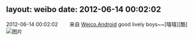 layout: weibo
date: 2012-06-14 00:02:02
---
2012-06-14 00:02:02  &nbsp;&nbsp;&nbsp;&nbsp;&nbsp;&nbsp; 来自 <a href="http://app.weibo.com/t/feed/l4RWD" rel="nofollow">Weico.Android</a>
good lively boys~~[嘻嘻][酷] ​​​
![图片](https://ww4.sinaimg.cn/large/6d2a6003jw1dtwz732yjxj.jpg)
